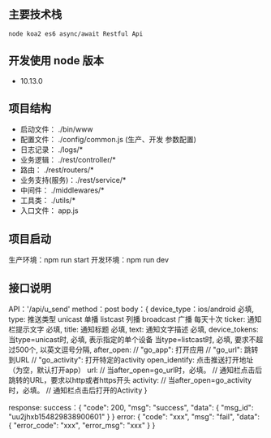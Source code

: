 ## 主要技术栈 

```
node koa2 es6 async/await Restful Api
```

## 开发使用 node 版本
 * 10.13.0
 
 
## 项目结构
 * 启动文件： ./bin/www
 * 配置文件： ./config/common.js (生产、开发 参数配置)
 * 日志记录： ./logs/*
 * 业务逻辑： ./rest/controller/*
 * 路由： ./rest/routers/*
 * 业务支持(服务)：./rest/service/*
 * 中间件：   ./middlewares/*
 * 工具类：   ./utils/*
 * 入口文件： app.js
 
 
 ## 项目启动
 生产环境：npm run start
 开发环境：npm run dev
 
 
 ## 接口说明
 API：'/api/u_send' 
 method：post
 body：{
 device_type：ios/android 必填,
 type: 推送类型 unicast 单播 listcast 列播 broadcast 广播 每天十次
 ticker: 通知栏提示文字 必填,
 title: 通知标题 必填,
 text: 通知文字描述 必填,
 device_tokens: 当type=unicast时, 必填, 表示指定的单个设备 当type=listcast时, 必填, 要求不超过500个, 以英文逗号分隔,
 after_open: 
             //   "go_app": 打开应用
             //   "go_url": 跳转到URL
             //   "go_activity": 打开特定的activity
 open_identify: 点击推送打开地址 （为空，默认打开app）
             url: // 当after_open=go_url时，必填。
                  // 通知栏点击后跳转的URL，要求以http或者https开头
             activity:  // 当after_open=go_activity时，必填。
                          // 通知栏点击后打开的Activity
 }
 
response: 
    success：{
                  "code": 200,
                  "msg": "success",
                  "data": {
                      "msg_id": "uu2jhxb154829838900601"
                  }
              }
     error: {
                 "code": "xxx",
                 "msg": "fail",
                 "data": {
                     "error_code": "xxx",
                     "error_msg": "xxx"
                 }
             }